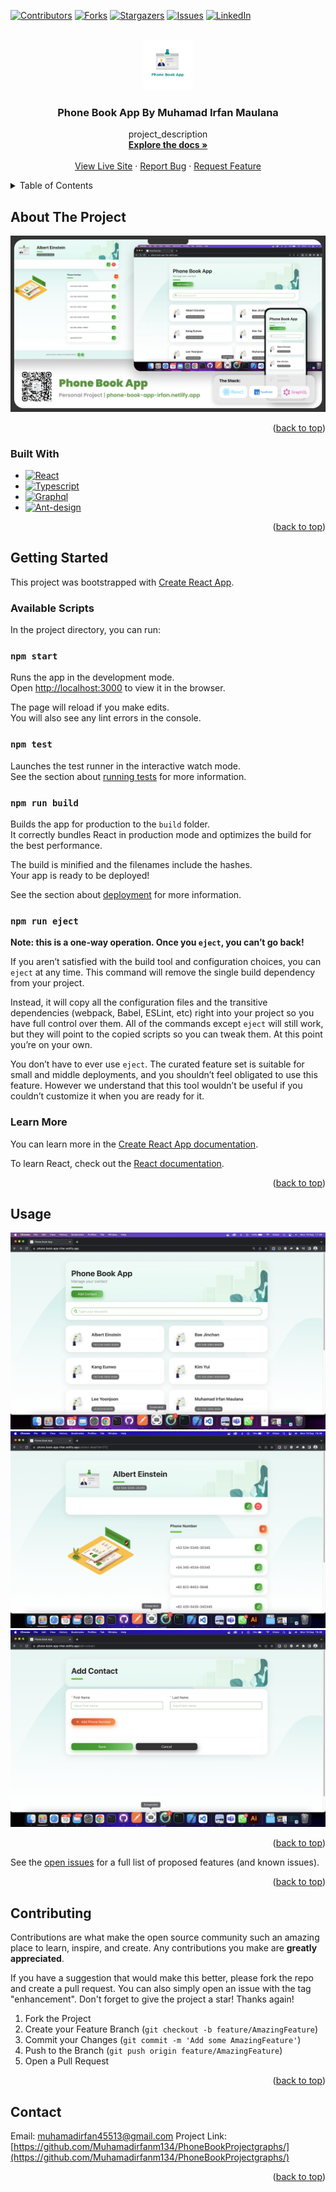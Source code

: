 <!-- Improved compatibility of back to top link: See: https://github.com/othneildrew/Best-README-Template/pull/73 -->
<a name="readme-top"></a>
<!--
*** Thanks for checking out the Best-README-Template. If you have a suggestion
*** that would make this better, please fork the repo and create a pull request
*** or simply open an issue with the tag "enhancement".
*** Don't forget to give the project a star!
*** Thanks again! Now go create something AMAZING! :D
-->



<!-- PROJECT SHIELDS -->
<!--
*** I'm using markdown "reference style" links for readability.
*** Reference links are enclosed in brackets [ ] instead of parentheses ( ).
*** See the bottom of this document for the declaration of the reference variables
*** for contributors-url, forks-url, etc. This is an optional, concise syntax you may use.
*** https://www.markdownguide.org/basic-syntax/#reference-style-links
-->
[![Contributors][contributors-shield]][contributors-url]
[![Forks][forks-shield]][forks-url]
[![Stargazers][stars-shield]][stars-url]
[![Issues][issues-shield]][issues-url]
[![LinkedIn][linkedin-shield]][linkedin-url]



<!-- PROJECT LOGO -->
<br />
<div align="center">
  <a href="https://github.com/Muhamadirfanm134/PhoneBookProject">
    <img src="/src/assets/icons/logoPb.png" alt="Logo" width="80" height="80">
  </a>

<h3 align="center">Phone Book App By Muhamad Irfan Maulana</h3>

  <p align="center">
    project_description
    <br />
    <a href="https://github.com/Muhamadirfanm134/PhoneBookProject"><strong>Explore the docs »</strong></a>
    <br />
    <br />
    <a href="https://phone-book-app-irfan.netlify.app/">View Live Site</a>
    ·
    <a href="https://github.com/Muhamadirfanm134/PhoneBookProject/issues">Report Bug</a>
    ·
    <a href="https://github.com/Muhamadirfanm134/PhoneBookProject/issues">Request Feature</a>
  </p>
</div>



<!-- TABLE OF CONTENTS -->
<details>
  <summary>Table of Contents</summary>
  <ol>
    <li>
      <a href="#about-the-project">About The Project</a>
      <ul>
        <li><a href="#built-with">Built With</a></li>
      </ul>
    </li>
    <li>
      <a href="#getting-started">Getting Started</a>
    </li>
    <li><a href="#usage">Usage</a></li>
    <li><a href="#contributing">Contributing</a></li>
    <li><a href="#contact">Contact</a></li>
  </ol>
</details>



<!-- ABOUT THE PROJECT -->
## About The Project

[![Product Name Screen Shot][product-screenshot]](https://phone-book-app-irfan.netlify.app/)

<p align="right">(<a href="#readme-top">back to top</a>)</p>



### Built With

* [![React][React.js]][React-url]
* [![Typescript][Typescript]][Typescript-url]
* [![Graphql][Graphql]][Graphql-url]
* [![Ant-design][Ant-design]][Ant-design]

<p align="right">(<a href="#readme-top">back to top</a>)</p>



<!-- GETTING STARTED -->
## Getting Started


This project was bootstrapped with [Create React App](https://github.com/facebook/create-react-app).

### Available Scripts

In the project directory, you can run:

### `npm start`

Runs the app in the development mode.\
Open [http://localhost:3000](http://localhost:3000) to view it in the browser.

The page will reload if you make edits.\
You will also see any lint errors in the console.

### `npm test`

Launches the test runner in the interactive watch mode.\
See the section about [running tests](https://facebook.github.io/create-react-app/docs/running-tests) for more information.

### `npm run build`

Builds the app for production to the `build` folder.\
It correctly bundles React in production mode and optimizes the build for the best performance.

The build is minified and the filenames include the hashes.\
Your app is ready to be deployed!

See the section about [deployment](https://facebook.github.io/create-react-app/docs/deployment) for more information.

### `npm run eject`

**Note: this is a one-way operation. Once you `eject`, you can’t go back!**

If you aren’t satisfied with the build tool and configuration choices, you can `eject` at any time. This command will remove the single build dependency from your project.

Instead, it will copy all the configuration files and the transitive dependencies (webpack, Babel, ESLint, etc) right into your project so you have full control over them. All of the commands except `eject` will still work, but they will point to the copied scripts so you can tweak them. At this point you’re on your own.

You don’t have to ever use `eject`. The curated feature set is suitable for small and middle deployments, and you shouldn’t feel obligated to use this feature. However we understand that this tool wouldn’t be useful if you couldn’t customize it when you are ready for it.

### Learn More

You can learn more in the [Create React App documentation](https://facebook.github.io/create-react-app/docs/getting-started).

To learn React, check out the [React documentation](https://reactjs.org/).

<p align="right">(<a href="#readme-top">back to top</a>)</p>



<!-- USAGE EXAMPLES -->
## Usage

[![Home Screen][product-screenshot-1]](https://phone-book-app-irfan.netlify.app/)
[![Contact Detail][product-screenshot-2]](https://phone-book-app-irfan.netlify.app/)
[![Edit Contact][product-screenshot-3]](https://phone-book-app-irfan.netlify.app/)



<p align="right">(<a href="#readme-top">back to top</a>)</p>



See the [open issues](https://github.com/Muhamadirfanm134/PhoneBookProjectgraphs/issues) for a full list of proposed features (and known issues).

<p align="right">(<a href="#readme-top">back to top</a>)</p>



<!-- CONTRIBUTING -->
## Contributing

Contributions are what make the open source community such an amazing place to learn, inspire, and create. Any contributions you make are **greatly appreciated**.

If you have a suggestion that would make this better, please fork the repo and create a pull request. You can also simply open an issue with the tag "enhancement".
Don't forget to give the project a star! Thanks again!

1. Fork the Project
2. Create your Feature Branch (`git checkout -b feature/AmazingFeature`)
3. Commit your Changes (`git commit -m 'Add some AmazingFeature'`)
4. Push to the Branch (`git push origin feature/AmazingFeature`)
5. Open a Pull Request

<p align="right">(<a href="#readme-top">back to top</a>)</p>




<!-- CONTACT -->
## Contact

Email: muhamadirfan45513@gmail.com
Project Link: [https://github.com/Muhamadirfanm134/PhoneBookProjectgraphs/](https://github.com/Muhamadirfanm134/PhoneBookProjectgraphs/)

<p align="right">(<a href="#readme-top">back to top</a>)</p>







<!-- MARKDOWN LINKS & IMAGES -->
<!-- https://www.markdownguide.org/basic-syntax/#reference-style-links -->
[contributors-shield]: https://img.shields.io/github/contributors/github_username/repo_name.svg?style=for-the-badge
[contributors-url]: https://github.com/Muhamadirfanm134/PhoneBookProjectgraphs/contributors
[forks-shield]: https://img.shields.io/github/forks/github_username/repo_name.svg?style=for-the-badge
[forks-url]: https://github.com/Muhamadirfanm134/PhoneBookProjectnetwork/members
[stars-shield]: https://img.shields.io/github/stars/github_username/repo_name.svg?style=for-the-badge
[stars-url]: https://github.com/Muhamadirfanm134/PhoneBookProjectstargazers
[issues-shield]: https://img.shields.io/github/issues/github_username/repo_name.svg?style=for-the-badge
[issues-url]: https://github.com/Muhamadirfanm134/PhoneBookProjectissues
[linkedin-shield]: https://img.shields.io/badge/-LinkedIn-black.svg?style=for-the-badge&logo=linkedin&colorB=555
[linkedin-url]: https://www.linkedin.com/in/muhamadirfanm134/
[product-screenshot]: src/assets/images/screenshoot.png
[product-screenshot-1]: src/assets/images/screenshoot-1.png
[product-screenshot-2]: src/assets/images/screenshoot-2.png
[product-screenshot-3]: src/assets/images/screenshoot-3.png
[Typescript]: https://shields.io/badge/TypeScript-3178C6?logo=TypeScript&logoColor=FFF&style=flat-square
[Typescript-url]: https://www.typescriptlang.org/
[React.js]: https://img.shields.io/badge/React-20232A?style=for-the-badge&logo=react&logoColor=61DAFB
[React-url]: https://reactjs.org/
[Graphql]: https://img.shields.io/badge/-ApolloGraphQL-311C87?style=for-the-badge&logo=apollo-graphql
[Graphql-url]: https://www.apollographql.com/
[Ant-design]: https://img.shields.io/badge/-AntDesign-%230170FE?style=for-the-badge&logo=ant-design&logoColor=white
[Ant-design-url]: https://ant.design/

